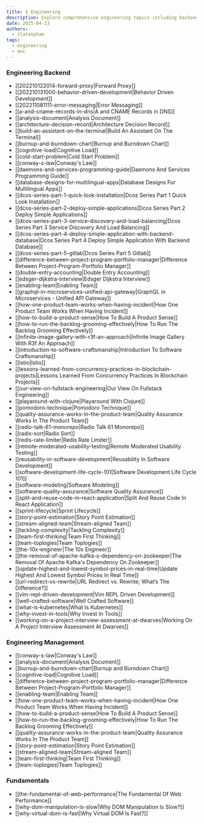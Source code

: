```yaml
---
title: § Engineering
description: Explore comprehensive engineering topics including backend development, management strategies, and web performance fundamentals to enhance your software skills and team productivity.
date: 2025-04-23
authors:
  - zlatanpham
tags:
  - engineering
  - moc
---
```


### Engineering Backend

- [[202210122014-forward-proxy|Forward Proxy]]
- [[202210131000-behavior-driven-development|Behavior Driven Development]]
- [[202211081111-error-messaging|Error Messaging]]
- [[a-and-cname-records-in-dns|A and CNAME Records in DNS]]
- [[analysis-document|Analysis Document]]
- [[architecture-decision-record|Architecture Decision Record]]
- [[build-an-assistant-on-the-terminal|Build An Assistant On The Terminal]]
- [[burnup-and-burndown-chart|Burnup and Burndown Chart]]
- [[cognitive-load|Cognitive Load]]
- [[cold-start-problem|Cold Start Problem]]
- [[conway-s-law|Conway's Law]]
- [[daemons-and-services-programming-guide|Daemons And Services Programming Guide]]
- [[database-designs-for-multilingual-apps|Database Designs For Multilingual Apps]]
- [[dcos-series-part-1-quick-look-installation|Dcos Series Part 1 Quick Look Installation]]
- [[dcos-series-part-2-deploy-simple-applications|Dcos Series Part 2 Deploy Simple Applications]]
- [[dcos-series-part-3-service-discovery-and-load-balancing|Dcos Series Part 3 Service Discovery And Load Balancing]]
- [[dcos-series-part-4-deploy-simple-application-with-backend-database|Dcos Series Part 4 Deploy Simple Application With Backend Database]]
- [[dcos-series-part-5-gitlab|Dcos Series Part 5 Gitlab]]
- [[difference-between-project-program-portfolio-manager|Difference Between Project-Program-Portfolio Manager]]
- [[double-entry-accounting|Double Entry Accounting]]
- [[edsger-dijkstra-interview|Edsger Dijkstra Interview]]
- [[enabling-team|Enabling Team]]
- [[graphql-in-microservices-unified-api-gateway|GraphQL in Microservices - Unified API Gateway]]
- [[how-one-product-team-works-when-having-incident|How One Product Team Works When Having Incident]]
- [[how-to-build-a-product-sense|How To Build A Product Sense]]
- [[how-to-run-the-backlog-grooming-effectively|How To Run The Backlog Grooming Effectively]]
- [[infinite-image-gallery-with-r3f-an-approach|Infinite Image Gallery With R3f An Approach]]
- [[introduction-to-software-craftsmanship|Introduction To Software Craftsmanship]]
- [[istio|Istio]]
- [[lessons-learned-from-concurrency-practices-in-blockchain-projects|Lessons Learned From Concurrency Practices In Blockchain Projects]]
- [[our-view-on-fullstack-engineering|Our View On Fullstack Engineering]]
- [[playaround-with-clojure|Playaround With Clojure]]
- [[pomodoro-technique|Pomodoro Technique]]
- [[quality-assurance-works-in-the-product-team|Quality Assurance Works In The Product Team]]
- [[radio-talk-61-monorepo|Radio Talk 61 Monorepo]]
- [[radix-sort|Radix Sort]]
- [[redis-rate-limiter|Redis Rate Limiter]]
- [[remote-moderated-usability-testing|Remote Moderated Usability Testing]]
- [[reusability-in-software-development|Reusability In Software Development]]
- [[software-development-life-cycle-101|Software Development Life Cycle 101]]
- [[software-modeling|Software Modeling]]
- [[software-quality-assurance|Software Quality Assurance]]
- [[split-and-reuse-code-in-react-application|Split And Reuse Code In React Application]]
- [[sprint-lifecycle|Sprint Lifecycle]]
- [[story-point-estimation|Story Point Estimation]]
- [[stream-aligned-team|Stream-aligned Team]]
- [[tackling-complexity|Tackling Complexity]]
- [[team-first-thinking|Team First Thinking]]
- [[team-toplogies|Team Toplogies]]
- [[the-10x-engineer|The 10x Engineer]]
- [[the-removal-of-apache-kafka-s-dependency-on-zookeeper|The Removal Of Apache Kafka's Dependency On Zookeeper]]
- [[update-highest-and-lowest-symbol-prices-in-real-time|Update Highest And Lowest Symbol Prices In Real Time]]
- [[url-redirect-vs-rewrite|URL Redirect vs. Rewrite; What’s The Difference?]]
- [[vim-repl-driven-development|Vim REPL Driven Development]]
- [[well-crafted-software|Well Crafted Software]]
- [[what-is-kubernetes|What Is Kubernetes]]
- [[why-invest-in-tools|Why Invest In Tools]]
- [[working-on-a-project-interview-assessment-at-dwarves|Working On A Project Interview Assessment At Dwarves]]

### Engineering Management

- [[conway-s-law|Conway's Law]]
- [[analysis-document|Analysis Document]]
- [[burnup-and-burndown-chart|Burnup and Burndown Chart]]
- [[cognitive-load|Cognitive Load]]
- [[difference-between-project-program-portfolio-manager|Difference Between Project-Program-Portfolio Manager]]
- [[enabling-team|Enabling Team]]
- [[how-one-product-team-works-when-having-incident|How One Product Team Works When Having Incident]]
- [[how-to-build-a-product-sense|How To Build A Product Sense]]
- [[how-to-run-the-backlog-grooming-effectively|How To Run The Backlog Grooming Effectively]]
- [[quality-assurance-works-in-the-product-team|Quality Assurance Works In The Product Team]]
- [[story-point-estimation|Story Point Estimation]]
- [[stream-aligned-team|Stream-aligned Team]]
- [[team-first-thinking|Team First Thinking]]
- [[team-toplogies|Team Toplogies]]

### Fundamentals

- [[the-fundamental-of-web-performance|The Fundamental Of Web Performance]]
- [[why-dom-manipulation-is-slow|Why DOM Manipulation Is Slow?]]
- [[why-virtual-dom-is-fast|Why Virtual DOM Is Fast?]]

